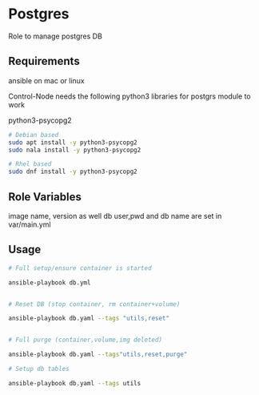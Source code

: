 Postgres
=========

Role to manage postgres DB

Requirements
------------

ansible on mac or linux

Control-Node needs the following python3 libraries for postgrs module to work

python3-psycopg2

```sh
# Debian based
sudo apt install -y python3-psycopg2
sudo nala install -y python3-psycopg2
```

```sh
# Rhel based 
sudo dnf install -y python3-psycopg2
```

Role Variables
--------------

image name, version as well db user,pwd and db name are set in var/main.yml

Usage
-----

```sh
# Full setup/ensure container is started

ansible-playbook db.yml 


# Reset DB (stop container, rm container+volume)

ansible-playbook db.yaml --tags "utils,reset"


# Full purge (container,volume,img deleted)

ansible-playbook db.yaml --tags"utils,reset,purge"

# Setup db tables

ansible-playbook db.yaml --tags utils
```

